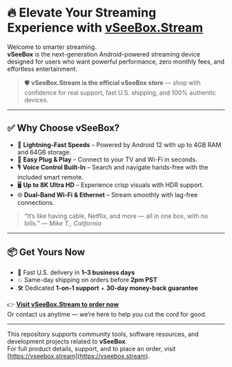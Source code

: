 # 🔥 Elevate Your Streaming Experience with [vSeeBox.Stream](https://vseebox.stream)

Welcome to smarter streaming.  
**vSeeBox** is the next-generation Android-powered streaming device designed for users who want powerful performance, zero monthly fees, and effortless entertainment.

> 🛡️ **vSeeBox.Stream is the official vSeeBox store** — shop with confidence for real support, fast U.S. shipping, and 100% authentic devices.

---

## ✅ Why Choose vSeeBox?

- 🚀 **Lightning-Fast Speeds** – Powered by Android 12 with up to 4GB RAM and 64GB storage.  
- 🎯 **Easy Plug & Play** – Connect to your TV and Wi-Fi in seconds.  
- 🎙️ **Voice Control Built-In** – Search and navigate hands-free with the included smart remote.  
- 🖥️ **Up to 8K Ultra HD** – Experience crisp visuals with HDR support.  
- 🌐 **Dual-Band Wi-Fi & Ethernet** – Stream smoothly with lag-free connections.  

> “It’s like having cable, Netflix, and more — all in one box, with no bills.” — *Mike T., California*

---

## 📦 Get Yours Now

- 📍 Fast U.S. delivery in **1–3 business days**  
- 💥 Same-day shipping on orders before **2pm PST**  
- 🛠️ Dedicated **1-on-1 support** + **30-day money-back guarantee**

👉 [**Visit vSeeBox.Stream to order now**](https://vseebox.stream)  
Or contact us anytime — we’re here to help you cut the cord for good.

---

This repository supports community tools, software resources, and development projects related to **vSeeBox**.  
For full product details, support, and to place an order, visit [https://vseebox.stream](https://vseebox.stream).
